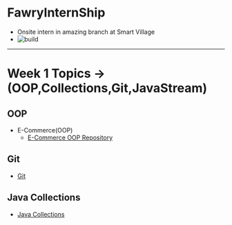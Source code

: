 # FawryInternShip

- Onsite intern in amazing branch at Smart Village
- ![build](https://github.com/ahmedelhdad123/FawryInternShip/assets/91333530/41e71817-fb6f-4a6c-9f25-2cee6aa336dd)
------------------------------------------------------------------------------------------------------------------------

# Week 1 Topics ->(OOP,Collections,Git,JavaStream)

## OOP
- E-Commerce(OOP)
  - [E-Commerce OOP Repository](https://github.com/ahmedelhdad123/E-Commerce-OOp/tree/master)

## Git
- [Git](https://github.com/ahmedelhdad123/Git/blob/main/README.md)
## Java Collections
- [Java Collections](https://github.com/ahmedelhdad123/java-topics.git)

